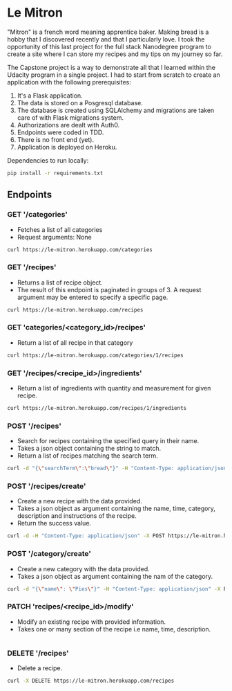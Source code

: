 # Le Mitron

"Mitron" is a french word meaning apprentice baker. Making bread is a hobby that I discovered recently and that I particularly love. I took the opportunity of this last project for the full stack Nanodegree program to create a site where I can store my recipes and my tips on my journey so far.

The Capstone project is a way to demonstrate all that I learned within the Udacity program in a single project. I had to start from scratch to create an application with the following prerequisites:

1. It's a Flask application.
2. The data is stored on a Posgresql database.
3. The database is created using SQLAlchemy and migrations are taken care of with Flask migrations system.
4. Authorizations are dealt with Auth0.
5. Endpoints were coded in TDD.
6. There is no front end (yet).
7. Application is deployed on Heroku.

Dependencies to run locally:

```bash
pip install -r requirements.txt
```

## Endpoints

### GET '/categories'

- Fetches a list of all categories
- Request arguments: None

```bash
curl https://le-mitron.herokuapp.com/categories
```

### GET '/recipes'

- Returns a list of recipe object.
- The result of this endpoint is paginated in groups of 3. A request argument may be entered to specify a specific page.

```bash
curl https://le-mitron.herokuapp.com/recipes
```

### GET 'categories/<category_id>/recipes'

- Return a list of all recipe in that category

```bash
curl https://le-mitron.herokuapp.com/categories/1/recipes
```

### GET '/recipes/<recipe_id>/ingredients'

- Return a list of ingredients with quantity and measurement for given recipe.

```bash
curl https://le-mitron.herokuapp.com/recipes/1/ingredients
```

### POST '/recipes'

- Search for recipes containing the specified query in their name.
- Takes a json object containing the string to match.
- Return a list of recipes matching the search term.

```bash
curl -d "{\"searchTerm\":\"bread\"}" -H "Content-Type: application/json" -X POST https://le-mitron.herokuapp.com/recipes
```

### POST '/recipes/create'

- Create a new recipe with the data provided.
- Takes a json object as argument containing the name, time, category, description and instructions of the recipe.
- Return the success value.

```bash
curl -d -H "Content-Type: application/json" -X POST https://le-mitron.herokuapp.com/recipes/create
```

### POST '/category/create'

- Create a new category with the data provided.
- Takes a json object as argument containing the nam of the category.

```bash
curl -d "{\"name\": \"Pies\"}" -H "Content-Type: application/json" -X POST https://le-mitron.herokuapp.com/category/create
```

### PATCH 'recipes/<recipe_id>/modify'

- Modify an existing recipe with provided information.
- Takes one or many section of the recipe i.e name, time, description.

```bash
```

### DELETE '/recipes'

- Delete a recipe.

```bash
curl -X DELETE https://le-mitron.herokuapp.com/recipes
```
